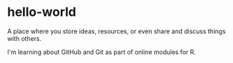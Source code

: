 # hello-world
A place where you store ideas, resources, or even share and discuss things with others.

I'm learning about GitHub and Git as part of online modules for R.
